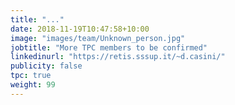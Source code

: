 ```yaml
---
title: "..."
date: 2018-11-19T10:47:58+10:00
image: "images/team/Unknown_person.jpg"
jobtitle: "More TPC members to be confirmed"
linkedinurl: "https://retis.sssup.it/~d.casini/"
publicity: false
tpc: true
weight: 99
---
```

